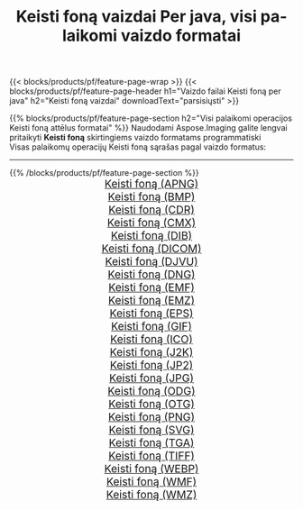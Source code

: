 ﻿---
title: Keisti foną vaizdai Per java, visi palaikomi vaizdo formatai 
weight: 3920
url: /lt/java/change-background 
lang: lt
langdirlevel: 2
locales: zh-hans,ja,it,ru,de,es,fr,nl,id,lt,pl,pt,vi,tr,ko,zh-hant,ar,hi,th,sv,cs,uk,he
description: Naudodami Aspose.Imaging galite lengvai sukurti Keisti foną vaizdus per java
---

{{< blocks/products/pf/feature-page-wrap >}}
{{< blocks/products/pf/feature-page-header h1="Vaizdo failai Keisti foną per java" h2="Keisti foną vaizdai" downloadText="parsisiųsti" >}}


{{% blocks/products/pf/feature-page-section  h2="Visi palaikomi operacijos Keisti foną attēlus formatai" %}}
Naudodami Aspose.Imaging galite lengvai pritaikyti **Keisti foną** skirtingiems vaizdo formatams programmatiski
<br/>
Visas palaikomų operacijų Keisti foną sąrašas pagal vaizdo formatus:
<hr/>
{{% /blocks/products/pf/feature-page-section %}}
<div class="container-fluid productfamilypage bg-gray">
    <div class="convertypes bg-gray agp-content section">
        <div class="container">
		<div class="row other-converters" style="gap: 10px;font-size: 19px;text-align:center;">
		    <div class='col-md-2 other-converter remove-lp remove-rp'><a href="/imaging/lt/java/change-background/apng" style="padding:15px;">Keisti foną (APNG)</a></div><div class='col-md-2 other-converter remove-lp remove-rp'><a href="/imaging/lt/java/change-background/bmp" style="padding:15px;">Keisti foną (BMP)</a></div><div class='col-md-2 other-converter remove-lp remove-rp'><a href="/imaging/lt/java/change-background/cdr" style="padding:15px;">Keisti foną (CDR)</a></div><div class='col-md-2 other-converter remove-lp remove-rp'><a href="/imaging/lt/java/change-background/cmx" style="padding:15px;">Keisti foną (CMX)</a></div><div class='col-md-2 other-converter remove-lp remove-rp'><a href="/imaging/lt/java/change-background/dib" style="padding:15px;">Keisti foną (DIB)</a></div><div class='col-md-2 other-converter remove-lp remove-rp'><a href="/imaging/lt/java/change-background/dicom" style="padding:15px;">Keisti foną (DICOM)</a></div><div class='col-md-2 other-converter remove-lp remove-rp'><a href="/imaging/lt/java/change-background/djvu" style="padding:15px;">Keisti foną (DJVU)</a></div><div class='col-md-2 other-converter remove-lp remove-rp'><a href="/imaging/lt/java/change-background/dng" style="padding:15px;">Keisti foną (DNG)</a></div><div class='col-md-2 other-converter remove-lp remove-rp'><a href="/imaging/lt/java/change-background/emf" style="padding:15px;">Keisti foną (EMF)</a></div><div class='col-md-2 other-converter remove-lp remove-rp'><a href="/imaging/lt/java/change-background/emz" style="padding:15px;">Keisti foną (EMZ)</a></div><div class='col-md-2 other-converter remove-lp remove-rp'><a href="/imaging/lt/java/change-background/eps" style="padding:15px;">Keisti foną (EPS)</a></div><div class='col-md-2 other-converter remove-lp remove-rp'><a href="/imaging/lt/java/change-background/gif" style="padding:15px;">Keisti foną (GIF)</a></div><div class='col-md-2 other-converter remove-lp remove-rp'><a href="/imaging/lt/java/change-background/ico" style="padding:15px;">Keisti foną (ICO)</a></div><div class='col-md-2 other-converter remove-lp remove-rp'><a href="/imaging/lt/java/change-background/j2k" style="padding:15px;">Keisti foną (J2K)</a></div><div class='col-md-2 other-converter remove-lp remove-rp'><a href="/imaging/lt/java/change-background/jp2" style="padding:15px;">Keisti foną (JP2)</a></div><div class='col-md-2 other-converter remove-lp remove-rp'><a href="/imaging/lt/java/change-background/jpg" style="padding:15px;">Keisti foną (JPG)</a></div><div class='col-md-2 other-converter remove-lp remove-rp'><a href="/imaging/lt/java/change-background/odg" style="padding:15px;">Keisti foną (ODG)</a></div><div class='col-md-2 other-converter remove-lp remove-rp'><a href="/imaging/lt/java/change-background/otg" style="padding:15px;">Keisti foną (OTG)</a></div><div class='col-md-2 other-converter remove-lp remove-rp'><a href="/imaging/lt/java/change-background/png" style="padding:15px;">Keisti foną (PNG)</a></div><div class='col-md-2 other-converter remove-lp remove-rp'><a href="/imaging/lt/java/change-background/svg" style="padding:15px;">Keisti foną (SVG)</a></div><div class='col-md-2 other-converter remove-lp remove-rp'><a href="/imaging/lt/java/change-background/tga" style="padding:15px;">Keisti foną (TGA)</a></div><div class='col-md-2 other-converter remove-lp remove-rp'><a href="/imaging/lt/java/change-background/tiff" style="padding:15px;">Keisti foną (TIFF)</a></div><div class='col-md-2 other-converter remove-lp remove-rp'><a href="/imaging/lt/java/change-background/webp" style="padding:15px;">Keisti foną (WEBP)</a></div><div class='col-md-2 other-converter remove-lp remove-rp'><a href="/imaging/lt/java/change-background/wmf" style="padding:15px;">Keisti foną (WMF)</a></div><div class='col-md-2 other-converter remove-lp remove-rp'><a href="/imaging/lt/java/change-background/wmz" style="padding:15px;">Keisti foną (WMZ)</a></div>
                </div>
        </div>
    </div>
</div>
<br/>
